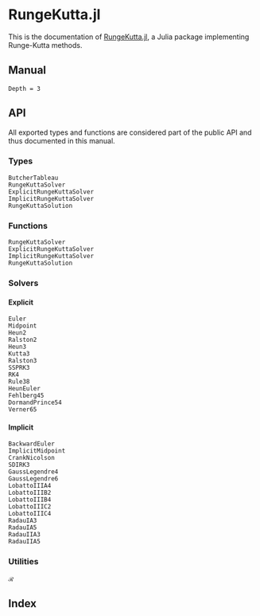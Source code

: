 # RungeKutta.jl

This is the documentation of [RungeKutta.jl](https://github.com/antonuccig/RungeKutta.jl), a Julia package implementing Runge-Kutta methods.

## Manual

```@contents
Depth = 3
```

## API

All exported types and functions are considered part of the public API and thus documented in this manual.

### Types

```@docs
ButcherTableau
RungeKuttaSolver
ExplicitRungeKuttaSolver
ImplicitRungeKuttaSolver
RungeKuttaSolution
```

### Functions

```@docs
RungeKuttaSolver
ExplicitRungeKuttaSolver
ImplicitRungeKuttaSolver
RungeKuttaSolution
```

### Solvers

#### Explicit

```@docs
Euler
Midpoint
Heun2
Ralston2
Heun3
Kutta3
Ralston3
SSPRK3
RK4
Rule38
HeunEuler
Fehlberg45
DormandPrince54
Verner65
```

#### Implicit

```@docs
BackwardEuler
ImplicitMidpoint
CrankNicolson
SDIRK3
GaussLegendre4
GaussLegendre6
LobattoIIIA4
LobattoIIIB2
LobattoIIIB4
LobattoIIIC2
LobattoIIIC4
RadauIA3
RadauIA5
RadauIIA3
RadauIIA5
```

### Utilities

```@docs
ℛ
```

## Index

```@index
```
